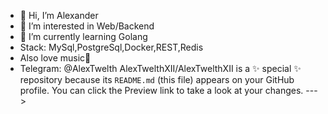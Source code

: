 - 👋 Hi, I’m Alexander
- 👀 I’m interested in Web/Backend
- 🌱 I’m currently learning Golang
- Stack: MySql,PostgreSql,Docker,REST,Redis
- Also love music💞
- Telegram: @AlexTwelth
AlexTwelthXII/AlexTwelthXII is a ✨ special ✨ repository because its `README.md` (this file) appears on your GitHub profile.
You can click the Preview link to take a look at your changes.
--->
